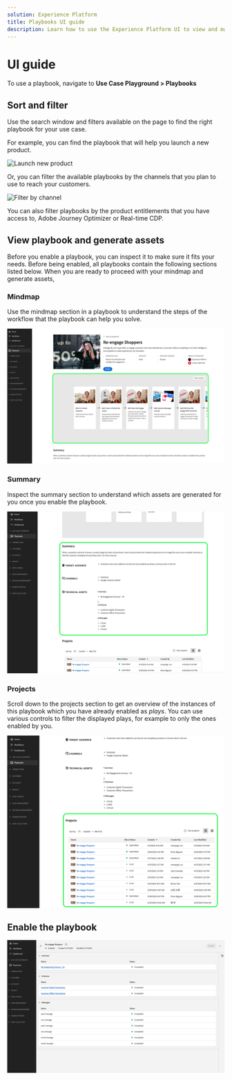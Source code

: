 ```yaml
---
solution: Experience Platform
title: Playbooks UI guide
description: Learn how to use the Experience Platform UI to view and make use of playbooks
---
```


# UI guide

To use a playbook, navigate to **Use Case Playground > Playbooks**

## Sort and filter

Use the search window and filters available on the page to find the right playbook for your use case. 

For example, you can find the playbook that will help you launch a new product.

![Launch new product](/help/use-case-playbooks/assets/playbooks/ui-guide/new-product-launch-search.gif)

Or, you can filter the available playbooks by the channels that you plan to use to reach your customers.

![Filter by channel](/help/use-case-playbooks/assets/playbooks/ui-guide/channel-select-filter.gif)

You can also filter playbooks by the product entitlements that you have access to, Adobe Journey Optimizer or Real-time CDP. 

## View playbook and generate assets

Before you enable a playbook, you can inspect it to make sure it fits your needs. Before being enabled, all playbooks contain the following sections listed below. When you are ready to proceed with your mindmap and generate assets, 

### Mindmap

Use the mindmap section in a playbook to understand the steps of the workflow that the playbook can help you solve.

![Playbook mindmap highlighted](/help/use-case-playbooks/assets/playbooks/ui-guide/playbook-mindmap.png)


### Summary

Inspect the summary section to understand which assets are generated for you once you enable the playbook.

![Playbook summary highlighted](/help/use-case-playbooks/assets/playbooks/ui-guide/playbook-summary.png)

### Projects

Scroll down to the projects section to get an overview of the instances of this playbook which you have already enabled as *plays*. You can use various controls to filter the displayed plays, for example to only the ones enabled by you. 

![Playbook projects highlighted](/help/use-case-playbooks/assets/playbooks/ui-guide/playbook-projects.png)

## Enable the playbook

![Playbook after being enabled](/help/use-case-playbooks/assets/playbooks/ui-guide/play-view.png)


